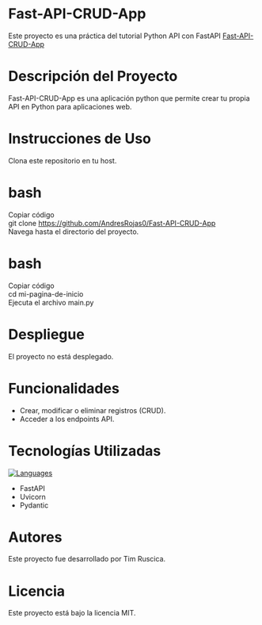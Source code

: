 # Fast-API-CRUD-App
Este proyecto es una práctica del tutorial Python API con FastAPI [Fast-API-CRUD-App](https://www.youtube.com/watch?v=lWsGhG6N_1E)

# Descripción del Proyecto
Fast-API-CRUD-App es una aplicación python que permite crear tu propia API en Python para aplicaciones web.

# Instrucciones de Uso
Clona este repositorio en tu host.

# bash
Copiar código  
git clone https://github.com/AndresRojas0/Fast-API-CRUD-App  
Navega hasta el directorio del proyecto.

# bash
Copiar código  
cd mi-pagina-de-inicio  
Ejecuta el archivo main.py

# Despliegue
El proyecto no está desplegado.

# Funcionalidades
* Crear, modificar o eliminar registros (CRUD).
* Acceder a los endpoints API.

# Tecnologías Utilizadas
[![Languages](https://skillicons.dev/icons?i=python,fastapi)](https://skillicons.dev)
* FastAPI
* Uvicorn
* Pydantic

# Autores
Este proyecto fue desarrollado por Tim Ruscica.

# Licencia
Este proyecto está bajo la licencia MIT. 